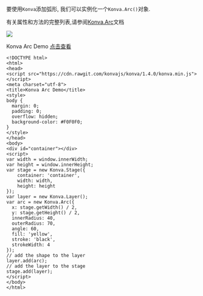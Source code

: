 要使用`Konva`添加弧形, 我们可以实例化一个`Konva.Arc()`对象.

有关属性和方法的完整列表,请参阅[Konva.Arc](https://konvajs.github.io/api/Konva.Arc.html)文档

 ![](images/arc.png)  

 Konva Arc Demo   [点击查看](https://konvajs.github.io/downloads/code/shapes/Arc.html)    

    <!DOCTYPE html>
    <html>
    <head>
    <script src="https://cdn.rawgit.com/konvajs/konva/1.4.0/konva.min.js"></script>
    <meta charset="utf-8">
    <title>Konva Arc Demo</title>
    <style>
    body {
      margin: 0;
      padding: 0;
      overflow: hidden;
      background-color: #F0F0F0;
    }
    </style>
    </head>
    <body>
    <div id="container"></div>
    <script>
    var width = window.innerWidth;
    var height = window.innerHeight;
    var stage = new Konva.Stage({
        container: 'container',
        width: width,
        height: height
    });
    var layer = new Konva.Layer();
    var arc = new Konva.Arc({
      x: stage.getWidth() / 2,
      y: stage.getHeight() / 2,
      innerRadius: 40,
      outerRadius: 70,
      angle: 60,
      fill: 'yellow',
      stroke: 'black',
      strokeWidth: 4
    });
    // add the shape to the layer
    layer.add(arc);
    // add the layer to the stage
    stage.add(layer);
    </script>
    </body>
    </html>